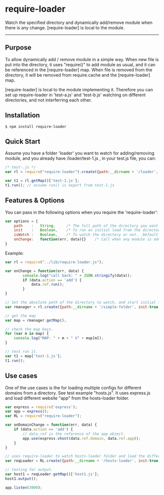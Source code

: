 require-loader
==============

Watch the specified directory and dynamically add/remove module when there is any change.   [require-loader] is local to the module. 


-------------


## Purpose
To allow dynamically add / remove module in a simple way. 
When new file is put into the directory, it uses "require()" to add module as usual, and it can be referenced in the [require-loader] map. 
When file is removed from the directory, it will be removed from require.cache and the [require-loader] map. 

[require-loader] is local to the module implementing it.  Therefore you can set up require-loader in 'test-a.js' and 'test-b.js' watching on different directories, and not interferring each other.


## Installation
    $ npm install require-loader


## Quick Start

Assume you have a folder 'loader' you want to watch for adding/removing module, and you already have /loader/test-1.js , in your test.js file, you can:


```js
/* test-.js */
var rl = require("require-loader").create({path:__dirname + '/loader', init:true});

var t1 = rl.getMap()['test-1.js'];
t1.run(); // assume run() is export from test-1.js

```

## Features & Options

You can pass in the following options when you require the 'require-loader':

```js
var options = {
    path    :   String,     /* The full path of the directory you want to watch, default to './' */
    init    :   Boolean,    /* To run an initial load from the directory or not, default to false */
    isWatch :   Boolean,    /* To watch the directory or not.  Default to true */
    onChange:   function(err, data){}    /* Call when any module is added or removed.  It will data as: {action:String, filename:String, resolve_name:String, ref:Object   }, action is either "add" or "remove", ref is the required Module just added. */
}
```

Example: 

```js
var rl = require("../lib/require-loader.js");

var onChange = function(err, data) {
        console.log("call back: " + JSON.stringify(data));
        if (data.action == 'add') {
            data.ref.run();
        }
}

// Set the absolute path of the directory to watch, and start initial function right away.
var rmanager = rl.create({path:__dirname + '/simple-folder', init:true, onChange:onChange});

// get the map
var map = rmanager.getMap();

// check the map keys. 
for (var m in map) {
    console.log("MAP: " + m + " V" + map[m]);
}

// test run it. 
var t1 = map['test-1.js'];
t1.run();

```


## Use cases

One of the use cases is the for loading multiple configs for different domains from a directory. 
See test example "hosts.js". It uses express.js and load different website "app" from the hosts-loader folder.

```js
var express = require('express');
var app = express();
var RL = require("require-loader");

var onDomainChange = function(err, data) {
    if (data.action == 'add') {
        // data.ref is the reference of the app object.
        app.use(express.vhost(data.ref.domain, data.ref.app));
    } 
}

// uses require-loader to watch hosts-loader folder and load the different apps to the main app server. 
var reqLoader = RL.create({path:__dirname + '/hosts-loader', init:true, isWatch:true, onChange:onDomainChange});

// testing for output.
var host1 = reqLoader.getMap()['host1.js'];
host1.output();

app.listen(3000);
```
